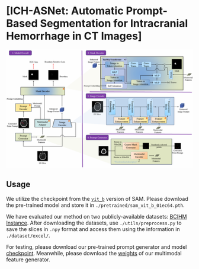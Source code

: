 # [ICH-ASNet: Automatic Prompt-Based Segmentation for Intracranial Hemorrhage in CT Images]
![](https://github.com/tzznnn/ICH-ASNet/blob/main/image/image.png)  

## Usage

We utilize the checkpoint from the [`vit_b`](https://github.com/facebookresearch/segment-anything) version of SAM. Please download the pre-trained model and store it in `./pretrained/sam_vit_b_01ec64.pth`.

We have evaluated our method on two publicly-available datasets: [BCIHM](https://physionet.org/content/ct-ich/1.3.1/) [Instance](https://instance.grand-challenge.org/). After downloading the datasets, use `./utils/preprocess.py` to save the slices in `.npy` format and access them using the information in `./dataset/excel/`.

For testing, please download our pre-trained prompt generator and model [checkpoint](https://pan.baidu.com/s/1xuT_karw01wiYAxVwByR7g). Meanwhile, please download the [weights](https://github.com/microsoft/unilm/tree/master/beit3) of our multimodal feature generator.
